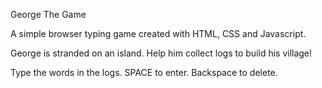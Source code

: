 George The Game

A simple browser typing game created with HTML, CSS and Javascript.

George is stranded on an island. Help him collect logs to build his village!

Type the words in the logs. SPACE to enter. Backspace to delete.
